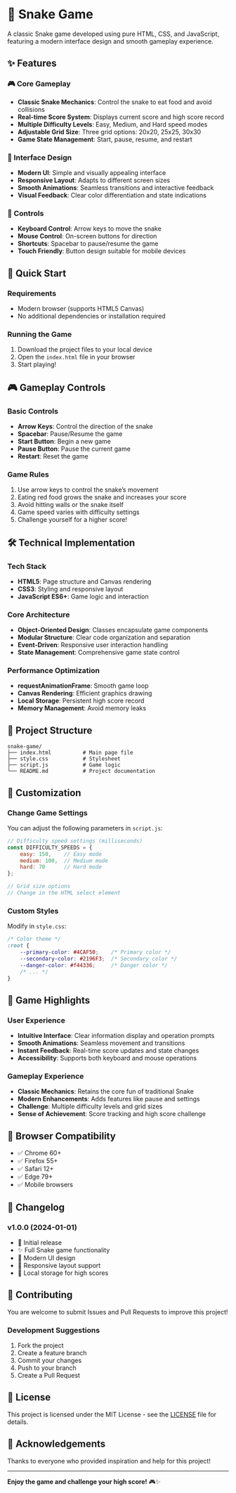 # 🐍 Snake Game

A classic Snake game developed using pure HTML, CSS, and JavaScript, featuring a modern interface design and smooth gameplay experience.

## ✨ Features

### 🎮 Core Gameplay
- **Classic Snake Mechanics**: Control the snake to eat food and avoid collisions
- **Real-time Score System**: Displays current score and high score record
- **Multiple Difficulty Levels**: Easy, Medium, and Hard speed modes
- **Adjustable Grid Size**: Three grid options: 20x20, 25x25, 30x30
- **Game State Management**: Start, pause, resume, and restart

### 🎨 Interface Design
- **Modern UI**: Simple and visually appealing interface
- **Responsive Layout**: Adapts to different screen sizes
- **Smooth Animations**: Seamless transitions and interactive feedback
- **Visual Feedback**: Clear color differentiation and state indications

### 🎯 Controls
- **Keyboard Control**: Arrow keys to move the snake
- **Mouse Control**: On-screen buttons for direction
- **Shortcuts**: Spacebar to pause/resume the game
- **Touch Friendly**: Button design suitable for mobile devices

## 🚀 Quick Start

### Requirements
- Modern browser (supports HTML5 Canvas)
- No additional dependencies or installation required

### Running the Game
1. Download the project files to your local device
2. Open the `index.html` file in your browser
3. Start playing!

## 🎮 Gameplay Controls

### Basic Controls
- **Arrow Keys**: Control the direction of the snake
- **Spacebar**: Pause/Resume the game
- **Start Button**: Begin a new game
- **Pause Button**: Pause the current game
- **Restart**: Reset the game

### Game Rules
1. Use arrow keys to control the snake’s movement
2. Eating red food grows the snake and increases your score
3. Avoid hitting walls or the snake itself
4. Game speed varies with difficulty settings
5. Challenge yourself for a higher score!

## 🛠️ Technical Implementation

### Tech Stack
- **HTML5**: Page structure and Canvas rendering
- **CSS3**: Styling and responsive layout
- **JavaScript ES6+**: Game logic and interaction

### Core Architecture
- **Object-Oriented Design**: Classes encapsulate game components
- **Modular Structure**: Clear code organization and separation
- **Event-Driven**: Responsive user interaction handling
- **State Management**: Comprehensive game state control

### Performance Optimization
- **requestAnimationFrame**: Smooth game loop
- **Canvas Rendering**: Efficient graphics drawing
- **Local Storage**: Persistent high score record
- **Memory Management**: Avoid memory leaks

## 📁 Project Structure

```
snake-game/
├── index.html          # Main page file
├── style.css           # Stylesheet
├── script.js           # Game logic
└── README.md           # Project documentation
```

## 🎨 Customization

### Change Game Settings
You can adjust the following parameters in `script.js`:

```javascript
// Difficulty speed settings (milliseconds)
const DIFFICULTY_SPEEDS = {
    easy: 150,    // Easy mode
    medium: 100,  // Medium mode
    hard: 70      // Hard mode
};

// Grid size options
// Change in the HTML select element
```

### Custom Styles
Modify in `style.css`:

```css
/* Color theme */
:root {
    --primary-color: #4CAF50;    /* Primary color */
    --secondary-color: #2196F3;  /* Secondary color */
    --danger-color: #f44336;     /* Danger color */
    /* ... */
}
```

## 🌟 Game Highlights

### User Experience
- **Intuitive Interface**: Clear information display and operation prompts
- **Smooth Animations**: Seamless movement and transitions
- **Instant Feedback**: Real-time score updates and state changes
- **Accessibility**: Supports both keyboard and mouse operations

### Gameplay Experience
- **Classic Mechanics**: Retains the core fun of traditional Snake
- **Modern Enhancements**: Adds features like pause and settings
- **Challenge**: Multiple difficulty levels and grid sizes
- **Sense of Achievement**: Score tracking and high score challenge

## 🔧 Browser Compatibility

- ✅ Chrome 60+
- ✅ Firefox 55+
- ✅ Safari 12+
- ✅ Edge 79+
- ✅ Mobile browsers

## 📝 Changelog

### v1.0.0 (2024-01-01)
- 🎉 Initial release
- ✨ Full Snake game functionality
- 🎨 Modern UI design
- 📱 Responsive layout support
- 💾 Local storage for high scores

## 🤝 Contributing

You are welcome to submit Issues and Pull Requests to improve this project!

### Development Suggestions
1. Fork the project
2. Create a feature branch
3. Commit your changes
4. Push to your branch
5. Create a Pull Request

## 📄 License

This project is licensed under the MIT License - see the [LICENSE](LICENSE) file for details.

## 🙏 Acknowledgements

Thanks to everyone who provided inspiration and help for this project!

---

**Enjoy the game and challenge your high score!** 🎮✨
